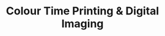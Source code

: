 ---
title: "Colour Time Printing & Digital Imaging"
url: /vancouver/colour-time-printing-und-digital-imaging/
shop: Kopieren
---